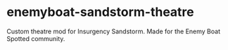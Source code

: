 # enemyboat-sandstorm-theatre
Custom theatre mod for Insurgency Sandstorm. Made for the Enemy Boat Spotted community.
